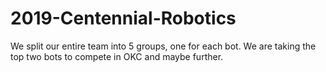 # 2019-Centennial-Robotics
We split our entire team into 5 groups, one for each bot. We are taking the top two bots to compete in OKC and maybe further.
